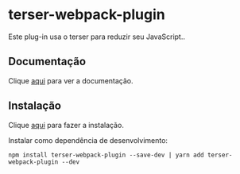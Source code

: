 # terser-webpack-plugin

Este plug-in usa o terser para reduzir seu JavaScript..

## Documentação

Clique [aqui](https://github.com/webpack-contrib/terser-webpack-plugin) para ver a documentação.

## Instalação

Clique [aqui](https://www.npmjs.com/package/terser-webpack-plugin) para fazer a instalação.

Instalar como dependência de desenvolvimento:

```
npm install terser-webpack-plugin --save-dev | yarn add terser-webpack-plugin --dev
```